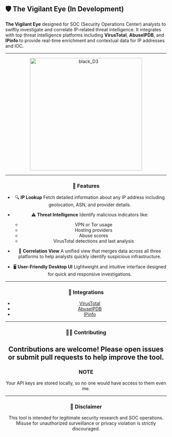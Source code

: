 ## 🛡️ The Vigilant Eye (In Development)

**The Vigilant Eye** designed for SOC (Security Operations Center) analysts to swiftly investigate and correlate IP-related threat intelligence. It integrates with top threat intelligence platforms including **VirusTotal**, **AbuseIPDB**, and **IPinfo** to provide real-time enrichment and contextual data for IP addresses and IOC.

---
<div align="center">
<img src="https://github.com/user-attachments/assets/3fe89066-146d-44ed-9efc-65b458554a4f" alt="black_D3" width="350"/>
<div/>

---

### 🚀 Features

* 🔍 **IP Lookup**
  Fetch detailed information about any IP address including geolocation, ASN, and provider details.

* ⚠️ **Threat Intelligence**
  Identify malicious indicators like:

  * VPN or Tor usage
  * Hosting providers
  * Abuse scores
  * VirusTotal detections and last analysis

* 🧠 **Correlation View**
  A unified view that merges data across all three platforms to help analysts quickly identify suspicious infrastructure.

* 🖥️ **User-Friendly Desktop UI**
  Lightweight and intuitive interface designed for quick and responsive investigations.

---

### 🔗 Integrations

* [VirusTotal](https://www.virustotal.com/)
* [AbuseIPDB](https://www.abuseipdb.com/)
* [IPinfo](https://ipinfo.io/)
---




### 🧑‍💻 Contributing

Contributions are welcome! Please open issues or submit pull requests to help improve the tool.
---




### NOTE

Your API keys are stored locally, so no one would have access to them even me. 

---


### 📣 Disclaimer

This tool is intended for legitimate security research and SOC operations. Misuse for unauthorized surveillance or privacy violation is strictly discouraged.
